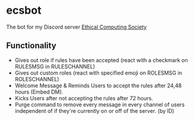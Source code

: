 # ecsbot
The bot for my Discord server [Ethical Computing Society](https://discord.gg/CkMmZsR)

## Functionality
- Gives out role if rules have been accepted (react with a checkmark on RULESMSG in RULESCHANNEL)
- Gives out custom roles (react with specified emoji on ROLESMSG in ROLESCHANNEL)
- Welcome Message & Reminds Users to accept the rules after 24,48 hours (Embed DM).
- Kicks Users after not accepting the rules after 72 hours.
- Purge command to remove every message in every channel of users independent of if they're currently on or off of the server. (by ID)
